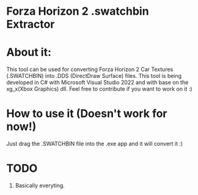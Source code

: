 # Forza Horizon 2 .swatchbin Extractor


# About it:


This tool can be used for converting Forza Horizon 2 Car Textures (.SWATCHBIN) into .DDS (DirectDraw Surface) files. This tool is being developed in C# with Microsoft Visual Studio 2022 and with base on the xg_x(Xbox Graphics) dll. Feel free to contribute if you want to work on it :)

# How to use it (Doesn't work for now!)


Just drag the .SWATCHBIN file into the .exe app and it will convert it :)


# TODO
1. Basically everyting.
